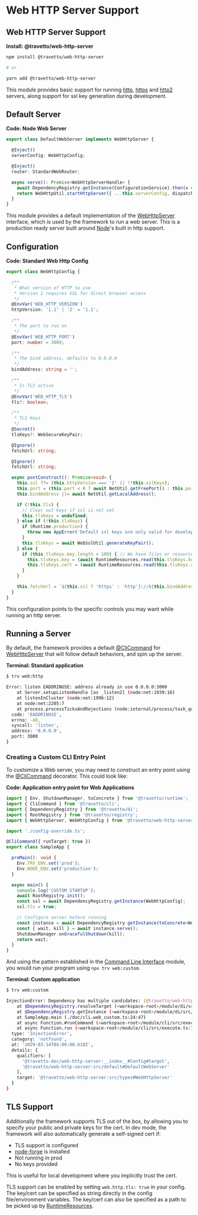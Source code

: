 <!-- This file was generated by @travetto/doc and should not be modified directly -->
<!-- Please modify https://github.com/travetto/travetto/tree/main/module/web-http-server/DOC.tsx and execute "npx trv doc" to rebuild -->
# Web HTTP Server Support

## Web HTTP Server Support

**Install: @travetto/web-http-server**
```bash
npm install @travetto/web-http-server

# or

yarn add @travetto/web-http-server
```

This module provides basic support for running [http](https://nodejs.org/api/http.html), [https](https://nodejs.org/api/https.html) and [http2](https://nodejs.org/api/http2.html) servers, along support for ssl key generation during development.

## Default Server

**Code: Node Web Server**
```typescript
export class DefaultWebServer implements WebHttpServer {

  @Inject()
  serverConfig: WebHttpConfig;

  @Inject()
  router: StandardWebRouter;

  async serve(): Promise<WebHttpServerHandle> {
    await DependencyRegistry.getInstance(ConfigurationService).then(v => v.initBanner());
    return WebHttpUtil.startHttpServer({ ...this.serverConfig, dispatcher: this.router, });
  }
}
```

This module provides a default implementation of the [WebHttpServer](https://github.com/travetto/travetto/tree/main/module/web-http-server/src/types.ts#L10) interface, which is used by the framework to run a web server. This is a production ready server built around [Node](https://nodejs.org)'s built in http support.

## Configuration

**Code: Standard Web Http Config**
```typescript
export class WebHttpConfig {

  /**
   * What version of HTTP to use
   * Version 2 requires SSL for direct browser access
   */
  @EnvVar('WEB_HTTP_VERSION')
  httpVersion: '1.1' | '2' = '1.1';

  /**
   * The port to run on
   */
  @EnvVar('WEB_HTTP_PORT')
  port: number = 3000;

  /**
   * The bind address, defaults to 0.0.0.0
   */
  bindAddress: string = '';

  /**
   * Is TLS active
   */
  @EnvVar('WEB_HTTP_TLS')
  tls?: boolean;

  /**
   * TLS Keys
   */
  @Secret()
  tlsKeys?: WebSecureKeyPair;

  @Ignore()
  fetchUrl: string;

  @Ignore()
  fetchUrl: string;

  async postConstruct(): Promise<void> {
    this.ssl ??= (this.httpVersion === '2' || !!this.sslKeys);
    this.port = (this.port < 0 ? await NetUtil.getFreePort() : this.port);
    this.bindAddress ||= await NetUtil.getLocalAddress();

    if (!this.tls) {
      // Clear out keys if ssl is not set
      this.tlsKeys = undefined;
    } else if (!this.tlsKeys) {
      if (Runtime.production) {
        throw new AppError('Default ssl keys are only valid for development use, please specify a config value at web.ssl.keys');
      }
      this.tlsKeys = await WebSslUtil.generateKeyPair();
    } else {
      if (this.tlsKeys.key.length < 100) { // We have files or resources
        this.tlsKeys.key = (await RuntimeResources.read(this.tlsKeys.key, true)).toString('utf8');
        this.tlsKeys.cert = (await RuntimeResources.read(this.tlsKeys.cert, true)).toString('utf8');
      }
    }

    this.fetchUrl = `${this.ssl ? 'https' : 'http'}://${this.bindAddress}:${this.port}`;
  }
}
```

This configuration points to the specific controls you may want while running an http server.

## Running a Server
By default, the framework provides a default [@CliCommand](https://github.com/travetto/travetto/tree/main/module/cli/src/decorators.ts#L84) for [WebHttpServer](https://github.com/travetto/travetto/tree/main/module/web-http-server/src/types.ts#L10) that will follow default behaviors, and spin up the server.

**Terminal: Standard application**
```bash
$ trv web:http

Error: listen EADDRINUSE: address already in use 0.0.0.0:3000
    at Server.setupListenHandle [as _listen2] (node:net:1939:16)
    at listenInCluster (node:net:1996:12)
    at node:net:2205:7
    at process.processTicksAndRejections (node:internal/process/task_queues:90:21) {
  code: 'EADDRINUSE',
  errno: -48,
  syscall: 'listen',
  address: '0.0.0.0',
  port: 3000
}
```

### Creating a Custom CLI Entry Point
To customize a Web server, you may need to construct an entry point using the [@CliCommand](https://github.com/travetto/travetto/tree/main/module/cli/src/decorators.ts#L84) decorator. This could look like:

**Code: Application entry point for Web Applications**
```typescript
import { Env, ShutdownManager, toConcrete } from '@travetto/runtime';
import { CliCommand } from '@travetto/cli';
import { DependencyRegistry } from '@travetto/di';
import { RootRegistry } from '@travetto/registry';
import { WebHttpServer, WebHttpConfig } from '@travetto/web-http-server';

import './config-override.ts';

@CliCommand({ runTarget: true })
export class SampleApp {

  preMain(): void {
    Env.TRV_ENV.set('prod');
    Env.NODE_ENV.set('production');
  }

  async main() {
    console.log('CUSTOM STARTUP');
    await RootRegistry.init();
    const ssl = await DependencyRegistry.getInstance(WebHttpConfig);
    ssl.tls = true;

    // Configure server before running
    const instance = await DependencyRegistry.getInstance(toConcrete<WebHttpServer>());
    const { wait, kill } = await instance.serve();
    ShutdownManager.onGracefulShutdown(kill);
    return wait;
  }
}
```

And using the pattern established in the [Command Line Interface](https://github.com/travetto/travetto/tree/main/module/cli#readme "CLI infrastructure for Travetto framework") module, you would run your program using `npx trv web:custom`.

**Terminal: Custom application**
```bash
$ trv web:custom

InjectionError: Dependency has multiple candidates: [@travetto/web-http-server:src/types#WebHttpServer][@travetto-doc/web-http-server:__index__#Config#target,@travetto/web-http-server:src/default#DefaultWebServer]
    at $DependencyRegistry.resolveTarget (<workspace-root>/module/di/src/registry.ts:76:23)
    at $DependencyRegistry.getInstance (<workspace-root>/module/di/src/registry.ts:286:45)
    at SampleApp.main (./doc/cli.web_custom.ts:24:47)
    at async Function.#runCommand (<workspace-root>/module/cli/src/execute.ts:57:5)
    at async Function.run (<workspace-root>/module/cli/src/execute.ts:73:9) {
  type: 'InjectionError',
  category: 'notfound',
  at: '2029-03-14T04:00:00.618Z',
  details: {
    qualifiers: [
      '@travetto-doc/web-http-server:__index__#Config#target',
      '@travetto/web-http-server:src/default#DefaultWebServer'
    ],
    target: '@travetto/web-http-server:src/types#WebHttpServer'
  }
}
```

## TLS Support
Additionally the framework supports TLS out of the box, by allowing you to specify your public and private keys for the cert.  In dev mode, the framework will also automatically generate a self-signed cert if:
   *  TLS support is configured
   *  [node-forge](https://www.npmjs.com/package/node-forge) is installed
   *  Not running in prod
   *  No keys provided

This is useful for local development where you implicitly trust the cert. 

TLS support can be enabled by setting `web.http.tls: true` in your config. The key/cert can be specified as string directly in the config file/environment variables.  The key/cert can also be specified as a path to be picked up by [RuntimeResources](https://github.com/travetto/travetto/tree/main/module/runtime/src/resources.ts#L8).
